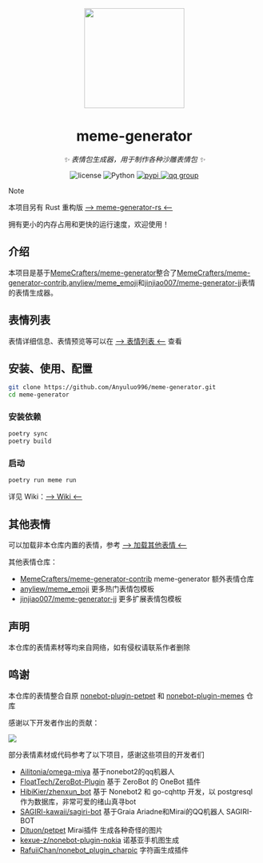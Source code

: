 <div align="center">

<img src="https://s2.loli.net/2023/03/26/4URd1BKj3ToycLl.png" width=200 />

# meme-generator

_✨ 表情包生成器，用于制作各种沙雕表情包 ✨_

<p align="center">
  <img src="https://img.shields.io/github/license/MemeCrafters/meme-generator" alt="license">
  <img src="https://img.shields.io/badge/python-3.9+-blue.svg" alt="Python">
  <a href="https://pypi.org/project/meme-generator">
    <img src="https://badgen.net/pypi/v/meme-generator" alt="pypi">
  </a>
  <a href="https://jq.qq.com/?_wv=1027&k=wDVNrMdr">
    <img src="https://img.shields.io/badge/QQ%E7%BE%A4-682145034-orange" alt="qq group">
  </a>
</p>

</div>

> [!NOTE]
> 本项目另有 Rust 重构版 [--> meme-generator-rs <--](https://github.com/MemeCrafters/meme-generator-rs)
> 
> 拥有更小的内存占用和更快的运行速度，欢迎使用！

## 介绍
本项目是基于[MemeCrafters/meme-generator](https://github.com/MemeCrafters/meme-generator)整合了[MemeCrafters/meme-generator-contrib](https://github.com/MemeCrafters/meme-generator-contrib),[anyliew/meme_emoji](https://github.com/anyliew/meme_emoji)和[jinjiao007/meme-generator-jj](https://github.com/jinjiao007/meme-generator-jj)表情的表情生成器。

## 表情列表

表情详细信息、表情预览等可以在 [--> 表情列表 <--](https://github.com/MemeCrafters/meme-generator/wiki/%E8%A1%A8%E6%83%85%E5%88%97%E8%A1%A8) 查看

## 安装、使用、配置

```bash
git clone https://github.com/Anyuluo996/meme-generator.git
cd meme-generator
```

### 安装依赖
```bash
poetry sync
poetry build
```

### 启动
```bash
poetry run meme run
```

详见 Wiki：[--> Wiki <--](https://github.com/MemeCrafters/meme-generator/wiki)

## 其他表情

可以加载非本仓库内置的表情，参考 [--> 加载其他表情 <--](https://github.com/MemeCrafters/meme-generator/wiki/%E5%8A%A0%E8%BD%BD%E5%85%B6%E4%BB%96%E8%A1%A8%E6%83%85)

其他表情仓库：
- [MemeCrafters/meme-generator-contrib](https://github.com/MemeCrafters/meme-generator-contrib) meme-generator 额外表情仓库
- [anyliew/meme_emoji](https://github.com/anyliew/meme_emoji) 更多热门表情包模板
- [jinjiao007/meme-generator-jj](https://github.com/jinjiao007/meme-generator-jj) 更多扩展表情包模板
## 声明

本仓库的表情素材等均来自网络，如有侵权请联系作者删除

## 鸣谢

本仓库的表情整合自原 [nonebot-plugin-petpet](https://github.com/noneplugin/nonebot-plugin-petpet) 和 [nonebot-plugin-memes](https://github.com/noneplugin/nonebot-plugin-memes) 仓库

感谢以下开发者作出的贡献：

<a href="https://github.com/noneplugin/nonebot-plugin-petpet/graphs/contributors">
  <img src="https://contrib.rocks/image?repo=noneplugin/nonebot-plugin-petpet&max=1000" />
</a>

部分表情素材或代码参考了以下项目，感谢这些项目的开发者们

- [Ailitonia/omega-miya](https://github.com/Ailitonia/omega-miya) 基于nonebot2的qq机器人
- [FloatTech/ZeroBot-Plugin](https://github.com/FloatTech/ZeroBot-Plugin) 基于 ZeroBot 的 OneBot 插件
- [HibiKier/zhenxun_bot](https://github.com/HibiKier/zhenxun_bot) 基于 Nonebot2 和 go-cqhttp 开发，以 postgresql 作为数据库，非常可爱的绪山真寻bot
- [SAGIRI-kawaii/sagiri-bot](https://github.com/SAGIRI-kawaii/sagiri-bot) 基于Graia Ariadne和Mirai的QQ机器人 SAGIRI-BOT
- [Dituon/petpet](https://github.com/Dituon/petpet) Mirai插件 生成各种奇怪的图片
- [kexue-z/nonebot-plugin-nokia](https://github.com/kexue-z/nonebot-plugin-nokia) 诺基亚手机图生成
- [RafuiiChan/nonebot_plugin_charpic](https://github.com/RafuiiChan/nonebot_plugin_charpic) 字符画生成插件
